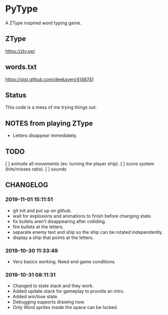 # PyType

A ZType inspired word typing game.

## ZType
https://zty.pe/

## words.txt
https://gist.github.com/deekayen/4148741

## Status

This code is a mess of me trying things out.

## NOTES from playing ZType

* Letters disappear immediately.

## TODO

[ ] animate all movements (ex: turning the player ship).
[ ] score system (hits/misses ratio).
[ ] sounds

## CHANGELOG

### 2019-11-01 15:11:51

* git init and put up on github.
* wait for explosions and animations to finish before changing state.
* fix bullets aren't disappearing after colliding.
* fire bullets at the letters.
* separate enemy text and ship so the ship can be rotated independently.
* display a ship that points at the letters.

### 2019-10-30 11:33:49

* Very basics working. Need end game conditions.

### 2019-10-31 08:11:31

* Changed to state stack and they work.
* Added update stack for gameplay to provide an intro.
* Added win/lose state.
* Debugging supports drawing now.
* Only Word sprites inside the space can be locked.
